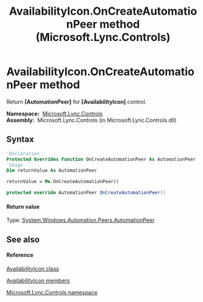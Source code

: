 ﻿---
title: AvailabilityIcon.OnCreateAutomationPeer method  (Microsoft.Lync.Controls)
TOCTitle: 'OnCreateAutomationPeer method '
ms:assetid: M:Microsoft.Lync.Controls.AvailabilityIcon.OnCreateAutomationPeer_DI_3_UC_OCS14MrefLyncWPF
ms:mtpsurl: https://msdn.microsoft.com/en-us/library/microsoft.lync.controls.availabilityicon.oncreateautomationpeer_di_3_uc_ocs14mreflyncwpf(v=office.15)
ms:contentKeyID: 48600929
ms.date: 07/28/2014
mtps_version: v=office.15
f1_keywords:
- Microsoft.Lync.Controls.AvailabilityIcon.OnCreateAutomationPeer
dev_langs:
- CSharp
- JScript
- VB
- other
---

# AvailabilityIcon.OnCreateAutomationPeer method

Return **\[AutomationPeer\]** for **\[AvailabilityIcon\]** control.

**Namespace:**  [Microsoft.Lync.Controls](microsoft-lync-controls-namespace_1.md)  
**Assembly:**  Microsoft.Lync.Controls (in Microsoft.Lync.Controls.dll)

## Syntax

``` vb
'Declaration
Protected Overrides Function OnCreateAutomationPeer As AutomationPeer
'Usage
Dim returnValue As AutomationPeer

returnValue = Me.OnCreateAutomationPeer()
```

``` csharp
protected override AutomationPeer OnCreateAutomationPeer()
```

#### Return value

Type: [System.Windows.Automation.Peers.AutomationPeer](http://msdn2.microsoft.com/en-us/library/ms523415)  

## See also

#### Reference

[AvailabilityIcon class](availabilityicon-class-microsoft-lync-controls_1.md)

[AvailabilityIcon members](availabilityicon-members-microsoft-lync-controls_1.md)

[Microsoft.Lync.Controls namespace](microsoft-lync-controls-namespace_1.md)

